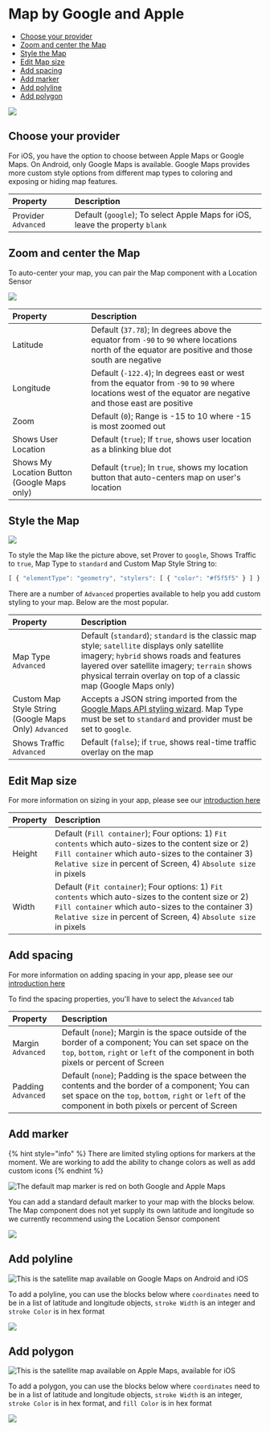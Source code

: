 # Map by Google and Apple

* [Choose your provider](map.md#choose-your-provider)
* [Zoom and center the Map](map.md#zoom-and-center-the-map)
* [Style the Map](map.md#style-the-map) 
* [Edit Map size](map.md#edit-map-size)
* [Add spacing](map.md#add-spacing)
* [Add marker](map.md#add-marker)
* [Add polyline](map.md#add-polyline)
* [Add polygon](map.md#add-polygon)

![](.gitbook/assets/map-fig-1.png)

## Choose your provider

For iOS, you have the option to choose between Apple Maps or Google Maps. On Android, only Google Maps is available. Google Maps provides more custom style options from different map types to coloring and exposing or hiding map features.

| Property | Description |
| :--- | :--- |
| Provider `Advanced` | Default \(`google`\); To select Apple Maps for iOS, leave the property `blank` |

## Zoom and center the Map

To auto-center your map, you can pair the Map component with a Location Sensor

![](.gitbook/assets/map-fig-2.png)

| Property | Description |
| :--- | :--- |
| Latitude | Default \(`37.78`\); In degrees above the equator from `-90` to `90` where locations north of the equator are positive and those south are negative |
| Longitude | Default \(`-122.4`\); In degrees east or west from the equator from `-90` to `90` where locations west of the equator are negative and those east are positive |
| Zoom | Default \(`0`\); Range is -15 to 10 where -15 is most zoomed out |
| Shows User Location | Default \(`true`\); If `true`, shows user location as a blinking blue dot |
| Shows My Location Button \(Google Maps only\) | Default \(`true`\); In `true`, shows my location button that auto-centers map on user's location |

## Style the Map

![](.gitbook/assets/map-fig-3.png)

To style the Map like the picture above, set Prover to `google`, Shows Traffic to `true`, Map Type to `standard` and Custom Map Style String to:

```javascript
[ { "elementType": "geometry", "stylers": [ { "color": "#f5f5f5" } ] }, { "elementType": "geometry.fill", "stylers": [ { "color": "#ffffff" } ] }, { "elementType": "labels.icon", "stylers": [ { "visibility": "off" } ] }, { "elementType": "labels.text.fill", "stylers": [ { "color": "#000000" } ] }, { "featureType": "administrative.land_parcel", "elementType": "labels.text.fill", "stylers": [ { "color": "#bdbdbd" } ] }, { "featureType": "poi", "elementType": "geometry", "stylers": [ { "color": "#eeeeee" } ] }, { "featureType": "poi", "elementType": "labels.text.fill", "stylers": [ { "color": "#757575" } ] }, { "featureType": "poi.park", "elementType": "geometry", "stylers": [ { "color": "#e5e5e5" } ] }, { "featureType": "poi.park", "elementType": "labels.text.fill", "stylers": [ { "color": "#9e9e9e" } ] }, { "featureType": "road", "elementType": "geometry", "stylers": [ { "color": "#ffffff" } ] }, { "featureType": "road", "elementType": "geometry.fill", "stylers": [ { "color": "#d8d8d8" } ] }, { "featureType": "road.arterial", "elementType": "labels.text.fill", "stylers": [ { "color": "#757575" } ] }, { "featureType": "road.highway", "elementType": "geometry", "stylers": [ { "color": "#dadada" } ] }, { "featureType": "road.highway", "elementType": "labels.text.fill", "stylers": [ { "color": "#616161" } ] }, { "featureType": "road.local", "elementType": "labels.text.fill", "stylers": [ { "color": "#9e9e9e" } ] }, { "featureType": "transit.line", "elementType": "geometry", "stylers": [ { "color": "#e5e5e5" } ] }, { "featureType": "transit.station", "elementType": "geometry", "stylers": [ { "color": "#eeeeee" } ] }, { "featureType": "water", "elementType": "geometry", "stylers": [ { "color": "#e4e4e4" } ] }, { "featureType": "water", "elementType": "geometry.fill", "stylers": [ { "color": "#f3f3f3" } ] }, { "featureType": "water", "elementType": "labels.text.fill", "stylers": [ { "color": "#9e9e9e" } ] } ]
```

There are a number of `Advanced` properties available to help you add custom styling to your map. Below are the most popular.

| Property | Description |
| :--- | :--- |
| Map Type `Advanced` | Default \(`standard`\); `standard` is the classic map style; `satellite` displays only satellite imagery; `hybrid` shows roads and features layered over satellite imagery; `terrain` shows physical terrain overlay on top of a classic map \(Google Maps only\) |
| Custom Map Style String \(Google Maps Only\) `Advanced` | Accepts a JSON string imported from the [Google Maps API styling wizard](https://mapstyle.withgoogle.com/). Map Type must be set to `standard` and provider must be set to `google`. |
| Shows Traffic `Advanced` | Default \(`false`\); if `true`, shows real-time traffic overlay on the map |

## Edit Map size

For more information on sizing in your app, please see our [introduction here​](https://docs.thunkable.com/~/edit/primary/thunkable-cross-platform/2-create/intro-to-sizing)

| Property | Description |
| :--- | :--- |
| Height | Default \(`Fill container`\); Four options: 1\) `Fit contents` which auto-sizes to the content size or 2\) `Fill container` which auto-sizes to the container 3\) `Relative size` in percent of Screen, 4\) `Absolute size` in pixels |
| Width | Default \(`Fit container`\); Four options: 1\) `Fit contents` which auto-sizes to the content size or 2\) `Fill container` which auto-sizes to the container 3\) `Relative size` in percent of Screen, 4\) `Absolute size` in pixels |

## Add spacing

For more information on adding spacing in your app, please see our [introduction here](intro-to-spacing.md)

To find the spacing properties, you'll have to select the `Advanced` tab

| Property | Description |
| :--- | :--- |
| Margin `Advanced` | Default \(`none`\); Margin is the space outside of the border of a component; You can set space on the `top`, `bottom`, `right` or `left` of the component in both pixels or percent of Screen |
| Padding `Advanced` | Default \(`none`\); Padding is the space between the contents and the border of a component; You can set space on the `top`, `bottom`, `right` or `left` of the component in both pixels or percent of Screen |

## Add marker

{% hint style="info" %}
There are limited styling options for markers at the moment. We are working to add the ability to change colors as well as add custom icons
{% endhint %}

![The default map marker is red on both Google and Apple Maps](.gitbook/assets/thunkable-documentation-exhibits-75%20%281%29.png)

You can add a standard default marker to your map with the blocks below. The Map component does not yet supply its own latitude and longitude so we currently recommend using the Location Sensor component

![](.gitbook/assets/screen-shot-2018-04-24-at-1.18.26-pm.png)

## Add polyline

![This is the satellite map available on Google Maps on Android and iOS](.gitbook/assets/thunkable-documentation-exhibits-77.png)

To add a polyline, you can use the blocks below where `coordinates` need to be in a list of latitude and longitude objects, `stroke Width` is an integer and `stroke Color` is in hex format

![](.gitbook/assets/screen-shot-2018-04-24-at-4.58.42-pm.png)

## Add polygon

![This is the satellite map available on Apple Maps, available for iOS](.gitbook/assets/thunkable-documentation-exhibits-76%20%281%29.png)

To add a polygon, you can use the blocks below where `coordinates` need to be in a list of latitude and longitude objects, `stroke Width` is an integer, `stroke Color` is in hex format, and `fill Color` is in hex format

![](.gitbook/assets/screen-shot-2018-04-24-at-5.14.08-pm.png)

